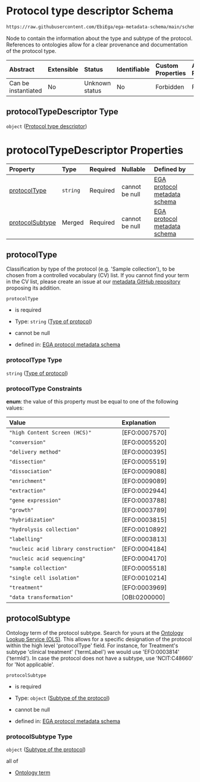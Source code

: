 # Protocol type descriptor Schema

```txt
https://raw.githubusercontent.com/EbiEga/ega-metadata-schema/main/schemas/EGA.protocol.json#/properties/protocolTypeDescriptor
```

Node to contain the information about the type and subtype of the protocol. References to ontologies allow for a clear provenance and documentation of the protocol type.

| Abstract            | Extensible | Status         | Identifiable | Custom Properties | Additional Properties | Access Restrictions | Defined In                                                                       |
| :------------------ | :--------- | :------------- | :----------- | :---------------- | :-------------------- | :------------------ | :------------------------------------------------------------------------------- |
| Can be instantiated | No         | Unknown status | No           | Forbidden         | Forbidden             | none                | [EGA.protocol.json\*](../../../schemas/EGA.protocol.json "open original schema") |

## protocolTypeDescriptor Type

`object` ([Protocol type descriptor](ega-9-properties-protocol-type-descriptor.md))

# protocolTypeDescriptor Properties

| Property                            | Type     | Required | Nullable       | Defined by                                                                                                                                                                                                                                                                  |
| :---------------------------------- | :------- | :------- | :------------- | :-------------------------------------------------------------------------------------------------------------------------------------------------------------------------------------------------------------------------------------------------------------------------- |
| [protocolType](#protocoltype)       | `string` | Required | cannot be null | [EGA protocol metadata schema](ega-9-properties-protocol-type-descriptor-properties-type-of-protocol.md "https://raw.githubusercontent.com/EbiEga/ega-metadata-schema/main/schemas/EGA.protocol.json#/properties/protocolTypeDescriptor/properties/protocolType")           |
| [protocolSubtype](#protocolsubtype) | Merged   | Required | cannot be null | [EGA protocol metadata schema](ega-9-properties-protocol-type-descriptor-properties-subtype-of-the-protocol.md "https://raw.githubusercontent.com/EbiEga/ega-metadata-schema/main/schemas/EGA.protocol.json#/properties/protocolTypeDescriptor/properties/protocolSubtype") |

## protocolType

Classification by type of the protocol (e.g. 'Sample collection'), to be chosen from a controlled vocabulary (CV) list. If you cannot find your term in the CV list, please create an issue at our [metadata GitHub repository](https://github.com/EbiEga/ega-metadata-schema/issues/new/choose) proposing its addition.

`protocolType`

*   is required

*   Type: `string` ([Type of protocol](ega-9-properties-protocol-type-descriptor-properties-type-of-protocol.md))

*   cannot be null

*   defined in: [EGA protocol metadata schema](ega-9-properties-protocol-type-descriptor-properties-type-of-protocol.md "https://raw.githubusercontent.com/EbiEga/ega-metadata-schema/main/schemas/EGA.protocol.json#/properties/protocolTypeDescriptor/properties/protocolType")

### protocolType Type

`string` ([Type of protocol](ega-9-properties-protocol-type-descriptor-properties-type-of-protocol.md))

### protocolType Constraints

**enum**: the value of this property must be equal to one of the following values:

| Value                                 | Explanation    |
| :------------------------------------ | :------------- |
| `"high Content Screen (HCS)"`         | \[EFO:0007570] |
| `"conversion"`                        | \[EFO:0005520] |
| `"delivery method"`                   | \[EFO:0000395] |
| `"dissection"`                        | \[EFO:0005519] |
| `"dissociation"`                      | \[EFO:0009088] |
| `"enrichment"`                        | \[EFO:0009089] |
| `"extraction"`                        | \[EFO:0002944] |
| `"gene expression"`                   | \[EFO:0003788] |
| `"growth"`                            | \[EFO:0003789] |
| `"hybridization"`                     | \[EFO:0003815] |
| `"hydrolysis collection"`             | \[EFO:0010892] |
| `"labelling"`                         | \[EFO:0003813] |
| `"nucleic acid library construction"` | \[EFO:0004184] |
| `"nucleic acid sequencing"`           | \[EFO:0004170] |
| `"sample collection"`                 | \[EFO:0005518] |
| `"single cell isolation"`             | \[EFO:0010214] |
| `"treatment"`                         | \[EFO:0003969] |
| `"data transformation"`               | \[OBI:0200000] |

## protocolSubtype

Ontology term of the protocol subtype. Search for yours at the [Ontology Lookup Service (OLS)](https://www.ebi.ac.uk/ols/index). This allows for a specific designation of the protocol within the high level 'protocolType' field. For instance, for Treatment's subtype 'clinical treatment' ('termLabel') we would use 'EFO:0003814' ('termId'). In case the protocol does not have a subtype, use 'NCIT:C48660' for 'Not applicable'.

`protocolSubtype`

*   is required

*   Type: `object` ([Subtype of the protocol](ega-9-properties-protocol-type-descriptor-properties-subtype-of-the-protocol.md))

*   cannot be null

*   defined in: [EGA protocol metadata schema](ega-9-properties-protocol-type-descriptor-properties-subtype-of-the-protocol.md "https://raw.githubusercontent.com/EbiEga/ega-metadata-schema/main/schemas/EGA.protocol.json#/properties/protocolTypeDescriptor/properties/protocolSubtype")

### protocolSubtype Type

`object` ([Subtype of the protocol](ega-9-properties-protocol-type-descriptor-properties-subtype-of-the-protocol.md))

all of

*   [Ontology term](ega-4-definitions-ontology-term.md "check type definition")
